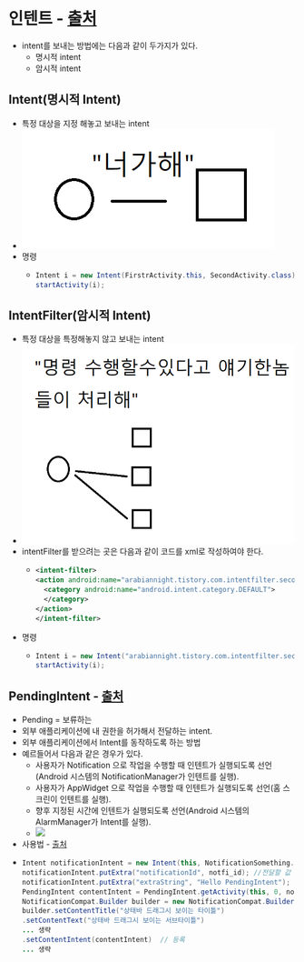인텐트 - [출처](https://arabiannight.tistory.com/entry/%EC%95%88%EB%93%9C%EB%A1%9C%EC%9D%B4%EB%93%9CAndroid-%EC%9D%B8%ED%85%90%ED%8A%B8%EB%A5%BC-%EC%82%AC%EC%9A%A9%ED%95%B4-%EB%B3%B4%EC%9E%90-intent-filter)
===

* intent를 보내는 방법에는 다음과 같이 두가지가 있다.
  * 명시적 intent
  * 암시적 intent
  
Intent(명시적 Intent)
---
* 특정 대상을 지정 해놓고 보내는 intent
* ![Intent](./img/Intent.png)
* 명령
  * ```java
    Intent i = new Intent(FirstrActivity.this, SecondActivity.class);
    startActivity(i);
    ```  
IntentFilter(암시적 Intent)
---
* 특정 대상을 특정해놓지 않고 보내는 intent
* ![IntentFilter](./img/IntentFilter.png)
* intentFilter를 받으려는 곳은 다음과 같이 코드를 xml로 작성하여야 한다.
  * ```xml
    <intent-filter>
    <action android:name="arabiannight.tistory.com.intentfilter.secondview">
      <category android:name="android.intent.category.DEFAULT">
      </category>
    </action>
    </intent-filter>
    ```
* 명령
  * ```java
    Intent i = new Intent("arabiannight.tistory.com.intentfilter.secondview");
    startActivity(i);
    ```
    
PendingIntent - [출처](https://parkho79.tistory.com/38)
---
* Pending = 보류하는
* 외부 애플리케이션에 내 권한을 허가해서 전달하는 intent.
* 외부 애플리케이션에서 Intent를 동작하도록 하는 방법
* 예르들어서 다음과 같은 경우가 있다.
  * 사용자가 Notification 으로 작업을 수행할 때 인텐트가 실행되도록 선언(Android 시스템의 NotificationManager가 인텐트를 실행).
  * 사용자가 AppWidget 으로 작업을 수행할 때 인텐트가 실행되도록 선언(홈 스크린이 인텐트를 실행).
  * 향후 지정된 시간에 인텐트가 실행되도록 선언(Android 시스템의 AlarmManager가 Intent를 실행).
  * ![](https://t1.daumcdn.net/cfile/tistory/99F0E1445C89A7BC31)
* 사용법 - [출처](https://techlog.gurucat.net/80)
 * ```java
   Intent notificationIntent = new Intent(this, NotificationSomething.class); 
   notificationIntent.putExtra("notificationId", notfi_id); //전달할 값 
   notificationIntent.putExtra("extraString", "Hello PendingIntent"); //전달할 값
   PendingIntent contentIntent = PendingIntent.getActivity(this, 0, notificationIntent, PendingIntent.FLAG_UPDATE_CURRENT); 
   NotificationCompat.Builder builder = new NotificationCompat.Builder(this);
   builder.setContentTitle("상태바 드래그시 보이는 타이틀")  
   .setContentText("상태바 드래그시 보이는 서브타이틀") 
   ... 생략
   .setContentIntent(contentIntent)  // 등록
   ... 생략
   ```




 
 
